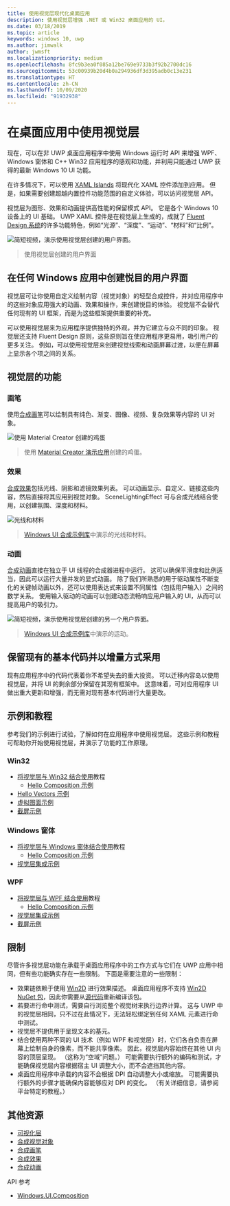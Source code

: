 ```yaml
---
title: 使用视觉层现代化桌面应用
description: 使用视觉层增强 .NET 或 Win32 桌面应用的 UI。
ms.date: 03/18/2019
ms.topic: article
keywords: windows 10, uwp
ms.author: jimwalk
author: jwmsft
ms.localizationpriority: medium
ms.openlocfilehash: 8fc9b3ea0f085a12be769e9733b3f92b2700dc16
ms.sourcegitcommit: 53c00939b20d4b0a294936df3d395adb0c13e231
ms.translationtype: HT
ms.contentlocale: zh-CN
ms.lasthandoff: 10/09/2020
ms.locfileid: "91932938"
---
```

# <a name="using-the-visual-layer-in-desktop-apps"></a>在桌面应用中使用视觉层

现在，可以在非 UWP 桌面应用程序中使用 Windows 运行时 API 来增强 WPF、Windows 窗体和 C++ Win32 应用程序的感观和功能，并利用只能通过 UWP 获得的最新 Windows 10 UI 功能。

在许多情况下，可以使用 [XAML Islands](xaml-islands.md) 将现代化 XAML 控件添加到应用。 但是，如果需要创建超越内置控件功能范围的自定义体验，可以访问视觉层 API。

视觉层为图形、效果和动画提供高性能的保留模式 API。 它是各个 Windows 10 设备上的 UI 基础。 UWP XAML 控件是在视觉层上生成的，成就了 [Fluent Design 系统](/windows/uwp/design/fluent-design-system/index)的许多功能特色，例如“光源”、“深度”、“运动”、“材料”和“比例”。

![简短视频，演示使用视觉层创建的用户界面。](images/visual-layer-interop/pull-to-animate.gif)

> 使用视觉层创建的用户界面 

## <a name="create-a-visually-engaging-user-interface-in-any-windows-app"></a>在任何 Windows 应用中创建悦目的用户界面

视觉层可让你使用自定义绘制内容（视觉对象）的轻型合成控件，并对应用程序中的这些对象应用强大的动画、效果和操作，来创建悦目的体验。 视觉层不会替代任何现有的 UI 框架，而是为这些框架提供重要的补充。

可以使用视觉层来为应用程序提供独特的外观，并为它建立与众不同的印象。 视觉层还支持 Fluent Design 原则，这些原则旨在使应用程序更易用，吸引用户的更多关注。 例如，可以使用视觉层来创建视觉线索和动画屏幕过渡，以便在屏幕上显示各个项之间的关系。

## <a name="visual-layer-features"></a>视觉层的功能

### <a name="brushes"></a>画笔

使用[合成画笔](/windows/uwp/composition/composition-brushes)可以绘制具有纯色、渐变、图像、视频、复杂效果等内容的 UI 对象。

![使用 Material Creator 创建的鸡蛋](images/visual-layer-interop/egg.gif)

> 使用 [Material Creator 演示应用](https://github.com/Microsoft/WindowsCompositionSamples/tree/master/Demos/MaterialCreator)创建的鸡蛋。 

### <a name="effects"></a>效果

[合成效果](/windows/uwp/composition/composition-effects)包括光线、阴影和滤镜效果列表。 可以动画显示、自定义、链接这些内容，然后直接将其应用到视觉对象。 SceneLightingEffect 可与合成光线结合使用，以创建氛围、深度和材料。

![光线和材料](images/visual-layer-interop/light-interop.gif)

> [Windows UI 合成示例库](https://github.com/Microsoft/WindowsCompositionSamples/tree/master/SampleGallery)中演示的光线和材料。 

### <a name="animations"></a>动画

[合成动画](/windows/uwp/composition/composition-animation)直接在独立于 UI 线程的合成器进程中运行。 这可以确保平滑度和比例适当，因此可以运行大量并发的显式动画。 除了我们所熟悉的用于驱动属性不断变化的关键帧动画以外，还可以使用表达式来设置不同属性（包括用户输入）之间的数学关系。 使用输入驱动的动画可以创建动态流畅响应用户输入的 UI，从而可以提高用户的吸引力。

![简短视频，演示使用视觉层创建的另一个用户界面。](images/visual-layer-interop/swipe-scroller.gif)

> [Windows UI 合成示例库](https://github.com/Microsoft/WindowsCompositionSamples/tree/master/SampleGallery)中演示的运动。 

## <a name="keep-your-existing-codebase-and-adopt-incrementally"></a>保留现有的基本代码并以增量方式采用

现有应用程序中的代码代表着你不希望失去的重大投资。 可以迁移内容岛以使用视觉层，并将 UI 的剩余部分保留在其现有框架中。  这意味着，可对应用程序 UI 做出重大更新和增强，而无需对现有基本代码进行大量更改。

## <a name="samples-and-tutorials"></a>示例和教程

参考我们的示例进行试验，了解如何在应用程序中使用视觉层。 这些示例和教程可帮助你开始使用视觉层，并演示了功能的工作原理。

### <a name="win32"></a>Win32

- [将视觉层与 Win32 结合使用](using-the-visual-layer-with-win32.md)教程
  - [Hello Composition 示例](https://github.com/Microsoft/Windows.UI.Composition-Win32-Samples/tree/master/cpp/HelloComposition)
- [Hello Vectors 示例](https://github.com/Microsoft/Windows.UI.Composition-Win32-Samples/tree/master/cpp/HelloVectors)
- [虚拟图面示例](https://github.com/Microsoft/Windows.UI.Composition-Win32-Samples/tree/master/cpp/VirtualSurfaces)
- [截屏示例](https://github.com/Microsoft/Windows.UI.Composition-Win32-Samples/tree/master/cpp/ScreenCaptureforHWND)

### <a name="windows-forms"></a>Windows 窗体

- [将视觉层与 Windows 窗体结合使用](using-the-visual-layer-with-windows-forms.md)教程
  - [Hello Composition 示例](https://github.com/Microsoft/Windows.UI.Composition-Win32-Samples/tree/master/dotnet/WinForms/HelloComposition)
- [视觉层集成示例](https://github.com/Microsoft/Windows.UI.Composition-Win32-Samples/tree/master/dotnet/WinForms/VisualLayerIntegration)

### <a name="wpf"></a>WPF

- [将视觉层与 WPF 结合使用](using-the-visual-layer-with-wpf.md)教程
  - [Hello Composition 示例](https://github.com/Microsoft/Windows.UI.Composition-Win32-Samples/tree/master/dotnet/WPF/HelloComposition)
- [视觉层集成示例](https://github.com/Microsoft/Windows.UI.Composition-Win32-Samples/tree/master/dotnet/WPF/VisualLayerIntegration)
- [截屏示例](https://github.com/Microsoft/Windows.UI.Composition-Win32-Samples/tree/master/dotnet/WPF/ScreenCapture)

## <a name="limitations"></a>限制

尽管许多视觉层功能在承载于桌面应用程序中的工作方式与它们在 UWP 应用中相同，但有些功能确实存在一些限制。 下面是需要注意的一些限制：

- 效果链依赖于使用 [Win2D](http://microsoft.github.io/Win2D/html/Introduction.htm) 进行效果描述。 桌面应用程序不支持 [Win2D NuGet 包](https://www.nuget.org/packages/Win2D.uwp)，因此你需要从[源代码](https://github.com/Microsoft/Win2D)重新编译该包。
- 若要进行命中测试，需要自行浏览整个视觉树来执行边界计算。 这与 UWP 中的视觉层相同，只不过在此情况下，无法轻松绑定到任何 XAML 元素进行命中测试。
- 视觉层不提供用于呈现文本的基元。
- 结合使用两种不同的 UI 技术（例如 WPF 和视觉层）时，它们各自负责在屏幕上绘制自身的像素，而不能共享像素。 因此，视觉层内容始终在其他 UI 内容的顶层呈现。 （这称为“空域”问题。）  可能需要执行额外的编码和测试，才能确保视觉层内容根据宿主 UI 调整大小，而不会遮挡其他内容。
- 桌面应用程序中承载的内容不会根据 DPI 自动调整大小或缩放。 可能需要执行额外的步骤才能确保内容能够应对 DPI 的变化。 （有关详细信息，请参阅平台特定的教程。）

## <a name="additional-resources"></a>其他资源

- [可视化层](/windows/uwp/composition/visual-layer)
- [合成视觉对象](/windows/uwp/composition/composition-visual-tree)
- [合成画笔](/windows/uwp/composition/composition-brushes)
- [合成效果](/windows/uwp/composition/composition-effects)
- [合成动画](/windows/uwp/composition/composition-animation)

API 参考

- [Windows.UI.Composition](/uwp/api/Windows.UI.Composition)